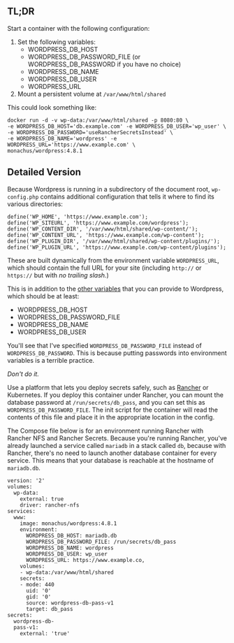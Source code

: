 ## TL;DR

Start a container with the following configuration:

1. Set the following variables:
    - WORDPRESS_DB_HOST
    - WORDPRESS_DB_PASSWORD_FILE (or WORDPRESS_DB_PASSWORD if you have no choice)
    - WORDPRESS_DB_NAME
    - WORDPRESS_DB_USER
    - WORDPRESS_URL
2. Mount a persistent volume at `/var/www/html/shared`

This could look something like:
```
docker run -d -v wp-data:/var/www/html/shared -p 8080:80 \
-e WORDPRESS_DB_HOST='db.example.com' -e WORDPRESS_DB_USER='wp_user' \
-e WORDPRESS_DB_PASSWORD='useRancherSecretsInstead' \
-e WORDPRESS_DB_NAME='wordpress' -e WORDPRESS_URL='https://www.example.com' \
monachus/wordpress:4.8.1
```

## Detailed Version

Because Wordpress is running in a subdirectory of the document root, `wp-config.php` contains additional configuration that tells it where to find its various directories:

```
define('WP_HOME', 'https://www.example.com');
define('WP_SITEURL', 'https://www.example.com/wordpress');
define('WP_CONTENT_DIR', '/var/www/html/shared/wp-content/');
define('WP_CONTENT_URL', 'https://www.example.com/wp-content');
define('WP_PLUGIN_DIR', '/var/www/html/shared/wp-content/plugins/');
define('WP_PLUGIN_URL', 'https://www.example.com/wp-content/plugins');
```

These are built dynamically from the environment variable `WORDPRESS_URL`, which should contain the full URL for your site (including `http://` or `https://` but with _no trailing slash._)

This is in addition to the [other variables](https://hub.docker.com/_/wordpress/) that you can provide to Wordpress, which should be at least:

- WORDPRESS_DB_HOST
- WORDPRESS_DB_PASSWORD_FILE
- WORDPRESS_DB_NAME
- WORDPRESS_DB_USER

You'll see that I've specified `WORDPRESS_DB_PASSWORD_FILE` instead of `WORDPRESS_DB_PASSWORD`. This is because putting passwords into environment variables is a terrible practice.

_Don't do it._

Use a platform that lets you deploy secrets safely, such as [Rancher](https://www.rancher.com) or Kubernetes. If you deploy this container under Rancher, you can mount the database password at `/run/secrets/db_pass`, and you can set this as `WORDPRESS_DB_PASSWORD_FILE`. The init script for the container will read the contents of this file and place it in the appropriate location in the config.

The Compose file below is for an environment running Rancher with Rancher NFS and Rancher Secrets. Because you're running Rancher, you've already launched a service called `mariadb` in a stack called `db`, because with Rancher, there's no need to launch another database container for every service. This means that your database is reachable at the hostname of `mariadb.db`.

```
version: '2'
volumes:
  wp-data:
    external: true
    driver: rancher-nfs
services:
  www:
    image: monachus/wordpress:4.8.1
    environment:
      WORDPRESS_DB_HOST: mariadb.db
      WORDPRESS_DB_PASSWORD_FILE: /run/secrets/db_pass
      WORDPRESS_DB_NAME: wordpress
      WORDPRESS_DB_USER: wp_user
      WORDPRESS_URL: https://www.example.co,
    volumes:
    - wp-data:/var/www/html/shared
    secrets:
    - mode: 440
      uid: '0'
      gid: '0'
      source: wordpress-db-pass-v1
      target: db_pass
secrets:
  wordpress-db-
  pass-v1:
    external: 'true'
```
